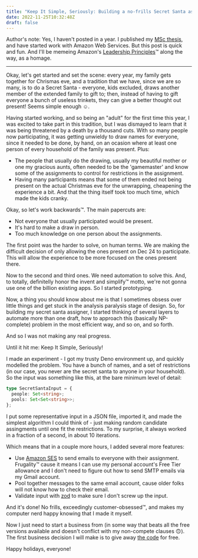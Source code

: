 ```yaml
---
title: "Keep It Simple, Seriously: Building a no-frills Secret Santa assigner"
date: 2022-11-25T10:32:48Z
draft: false
---
```


Author's note: Yes, I haven't posted in a year. I published my [MSc
thesis](https://hdl.handle.net/10216/144775), and have started work with Amazon
Web Services. But this post is quick and fun. And I'll be memeing Amazon's
[Leadership Principles](https://www.amazon.jobs/en/principles)™️ along the way,
as a homage.

---

Okay, let's get started and set the scene: every year, my family gets together
for Chrismas eve, and a tradition that we have, since we are so many, is to do a
Secret Santa - everyone, kids excluded, draws another member of the extended
family to gift to; then, instead of having to gift everyone a bunch of useless
trinkets, they can give a better thought out present! Seems simple enough ☺️.

Having started working, and so being an "adult" for the first time this year, I
was excited to take part in this tradition, but I was dismayed to learn that it
was being threatened by a death by a thousand cuts. With so many people now
participating, it was getting unwieldy to draw names for everyone, since it
needed to be done, by hand, on an ocasion where at least one person of every
household of the family was present. Plus:

- The people that usually do the drawing, usually my beautiful mother or one my
  gracious aunts, often needed to be the 'gamemaster' and know some of the
  assignments to control for restrictions in the assignment.
- Having many participants means that some of them ended not being present on
  the actual Christmas eve for the unwrapping, cheapening the experience a bit.
  And that the thing itself took too much time, which made the kids cranky.

Okay, so let's work backwards™️. The main papercuts are:

- Not everyone that usually participated would be present.
- It's hard to make a draw in person.
- Too much knowledge on one person about the assignments.

The first point was the harder to solve, on human terms. We are making the
difficult decision of only allowing the ones present on Dec 24 to participate.
This will allow the experience to be more focused on the ones present there.

Now to the second and third ones. We need automation to solve this. And, to
totally, definitelly honor the invent and simplify™️ motto, we're not gonna use
one of the billion existing apps. So I started prototyping.

Now, a thing you should know about me is that I sometimes obsess over little
things and get stuck in the analysis paralysis stage of design. So, for building
my secret santa assigner, I started thinking of several layers to automate more
than one draft, how to approach this (basically NP-complete) problem in the most
efficient way, and so on, and so forth.

And so I was not making any real progress.

Until it hit me: Keep It Simple, Seriously!

I made an experiment - I got my trusty Deno environment up, and quickly modelled
the problem. You have a bunch of names, and a set of restrictions (in our case,
you never are the secret santa to anyone in your household). So the input was
something like this, at the bare minimum level of detail:

```ts
type SecretSantaInput = {
  people: Set<string>;
  pools: Set<Set<string>>;
};
```

I put some representative input in a JSON file, imported it, and made the
simplest algorithm I could think of - just making random candidate assingments
until one fit the restrictions. To my surprise, it always worked in a fraction
of a second, in about 10 iterations.

Which means that in a couple more hours, I added several more features:

- Use [Amazon SES](https://aws.amazon.com/ses/) to send emails to everyone with
  their assignment. Frugality™️ cause it means I can use my personal account's
  Free Tier allowance and I don't need to figure out how to send SMTP emails via
  my Gmail account.
- Pool together messages to the same email account, cause older folks will not
  know how to check their email.
- Validate input with [zod](https://github.com/colinhacks/zod) to make sure I
  don't screw up the input.

And it's done! No frills, exceedingly customer-obsessed™️, and makes my computer
nerd happy knowing that I made it myself.

Now I just need to start a business from (in some way that beats all the free
versions available and doesn't conflict with my non-compete clauses 🙃). The
first business decision I will make is to give away
[the code](https://github.com/joaonmatos/secret-santa) for free.

Happy holidays, everyone!
